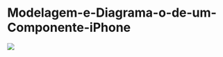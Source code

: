 # Modelagem-e-Diagrama-o-de-um-Componente-iPhone
[![](https://mermaid.ink/img/pako:eNqNkkFqwzAQRa9itGppcgETAqHddNEQmtKVNhNpbA_IGjOWQpuQu1dO7NTBLUQbSV9f-o_RHJVhiypXxkHbvhCUArX2WRpnJXvHRtjGwPIWWzLgsuPluBuLBfmAUoDB5fJXftqiQ0Psob_0sA1Cvszq8-5x5AxsQB7GSgOxxUE5aT-GWTUg6Cr-SO8X7MnwPTSOypTRI_hYo_A4EAJ6i7cQlN4mkGcWQeJPPvwDtIY9lmBZXrtkj-EeHrB0Kc6a97DawU0yftGOZAMl-WvZorhb4AiODjC4_kajTcUeB57rYS_P58vp104c03pPLJMKaK9mKtW4BrKpr875WoUKa9QqT0uLBUQXtNL-lKyQALbf3qg8SMSZEo5lpfICXJt2sbHpf_q-HCxoqYPuG7ebTj_4g-IX?type=png)](https://mermaid.live/edit#pako:eNqNkkFqwzAQRa9itGppcgETAqHddNEQmtKVNhNpbA_IGjOWQpuQu1dO7NTBLUQbSV9f-o_RHJVhiypXxkHbvhCUArX2WRpnJXvHRtjGwPIWWzLgsuPluBuLBfmAUoDB5fJXftqiQ0Psob_0sA1Cvszq8-5x5AxsQB7GSgOxxUE5aT-GWTUg6Cr-SO8X7MnwPTSOypTRI_hYo_A4EAJ6i7cQlN4mkGcWQeJPPvwDtIY9lmBZXrtkj-EeHrB0Kc6a97DawU0yftGOZAMl-WvZorhb4AiODjC4_kajTcUeB57rYS_P58vp104c03pPLJMKaK9mKtW4BrKpr875WoUKa9QqT0uLBUQXtNL-lKyQALbf3qg8SMSZEo5lpfICXJt2sbHpf_q-HCxoqYPuG7ebTj_4g-IX)
